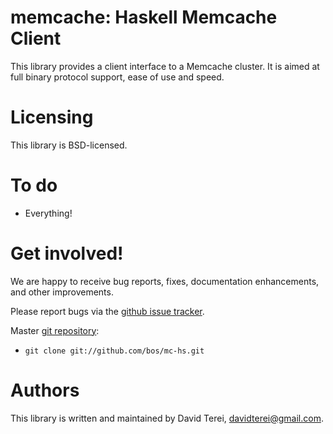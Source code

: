 # memcache: Haskell Memcache Client

This library provides a client interface to a Memcache cluster. It is
aimed at full binary protocol support, ease of use and speed.

# Licensing

This library is BSD-licensed.

# To do

* Everything!

# Get involved!

We are happy to receive bug reports, fixes, documentation enhancements,
and other improvements.

Please report bugs via the
[github issue tracker](http://github.com/dterei/mc-hs/issues).

Master [git repository](http://github.com/dterei/mc-hs):

* `git clone git://github.com/bos/mc-hs.git`

# Authors

This library is written and maintained by David Terei,
<davidterei@gmail.com>.
